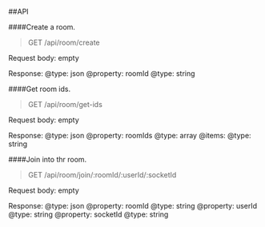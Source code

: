 ##API


####Create a room.

> GET /api/room/create

Request body: empty

Response: 
@type: json
    @property: roomId
    @type: string


####Get room ids.

> GET /api/room/get-ids

Request body: empty

Response: 
@type: json
    @property: roomIds
    @type: array
        @items:
            @type: string


####Join into thr room.

> GET /api/room/join/:roomId/:userId/:socketId

Request body: empty

Response: 
@type: json
    @property: roomId
    @type: string
    @property: userId
    @type: string
    @property: socketId
    @type: string
